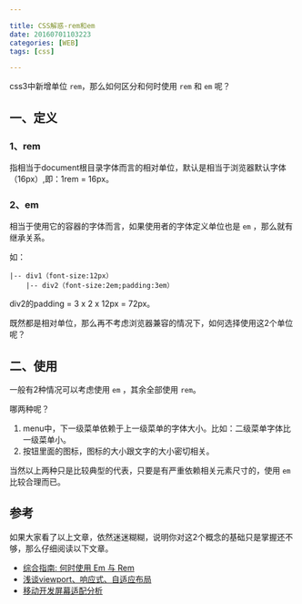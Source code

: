 ```yaml
---

title: CSS解惑-rem和em
date: 20160701103223
categories: [WEB]
tags: [css]

---
```


css3中新增单位 `rem`，那么如何区分和何时使用 `rem` 和 `em` 呢？

## 一、定义

### 1、rem

指相当于document根目录字体而言的相对单位，默认是相当于浏览器默认字体（16px）,即：1rem = 16px。

### 2、em

相当于使用它的容器的字体而言，如果使用者的字体定义单位也是 `em` ，那么就有继承关系。

如：

```
|-- div1（font-size:12px）
    |-- div2（font-size:2em;padding:3em）
```

div2的padding = 3 x 2 x 12px = 72px。

既然都是相对单位，那么再不考虑浏览器兼容的情况下，如何选择使用这2个单位呢？

## 二、使用

一般有2种情况可以考虑使用 `em` ，其余全部使用 `rem`。

哪两种呢？

1. menu中，下一级菜单依赖于上一级菜单的字体大小。比如：二级菜单字体比一级菜单小。
1. 按钮里面的图标，图标的大小跟文字的大小密切相关。

当然以上两种只是比较典型的代表，只要是有严重依赖相关元素尺寸的，使用 `em` 比较合理而已。

## 参考

如果大家看了以上文章，依然迷迷糊糊，说明你对这2个概念的基础只是掌握还不够，那么仔细阅读以下文章。

* [综合指南: 何时使用 Em 与 Rem](http://webdesign.tutsplus.com/zh-hans/tutorials/comprehensive-guide-when-to-use-em-vs-rem--cms-23984)
* [浅谈viewport、响应式、自适应布局](http://www.chengfeilong.com/mobile-layout)
* [移动开发屏幕适配分析](http://www.cnblogs.com/strick/p/5197521.html)